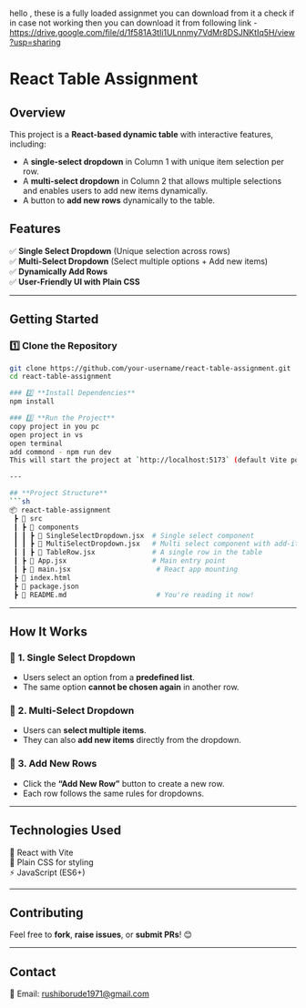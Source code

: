 hello , these is a fully loaded assignmet you can download from it a check 
if in case not working then you can download it from following link - 
https://drive.google.com/file/d/1f581A3tIi1ULnnmy7VdMr8DSJNKtIq5H/view?usp=sharing



# React Table Assignment

## Overview
This project is a **React-based dynamic table** with interactive features, including:
- A **single-select dropdown** in Column 1 with unique item selection per row.
- A **multi-select dropdown** in Column 2 that allows multiple selections and enables users to add new items dynamically.
- A button to **add new rows** dynamically to the table.

## Features
✅ **Single Select Dropdown** (Unique selection across rows)  
✅ **Multi-Select Dropdown** (Select multiple options + Add new items)  
✅ **Dynamically Add Rows**  
✅ **User-Friendly UI with Plain CSS**

---

## **Getting Started**

### 1️⃣ **Clone the Repository**
```sh
git clone https://github.com/your-username/react-table-assignment.git
cd react-table-assignment

### 2️⃣ **Install Dependencies**
npm install

### 3️⃣ **Run the Project**
copy project in you pc
open project in vs 
open terminal 
add commond - npm run dev
This will start the project at `http://localhost:5173` (default Vite port).

---

## **Project Structure**
```sh
📦 react-table-assignment
 ┣ 📂 src
 ┃ ┣ 📂 components
 ┃ ┃ ┣ 📜 SingleSelectDropdown.jsx  # Single select component
 ┃ ┃ ┣ 📜 MultiSelectDropdown.jsx   # Multi select component with add-item feature
 ┃ ┃ ┣ 📜 TableRow.jsx              # A single row in the table
 ┃ ┣ 📜 App.jsx                     # Main entry point
 ┃ ┣ 📜 main.jsx                     # React app mounting
 ┣ 📜 index.html
 ┣ 📜 package.json
 ┣ 📜 README.md                      # You're reading it now!
```

---

## **How It Works**
### 🎯 **1. Single Select Dropdown**
- Users select an option from a **predefined list**.
- The same option **cannot be chosen again** in another row.

### 🎯 **2. Multi-Select Dropdown**
- Users can **select multiple items**.
- They can also **add new items** directly from the dropdown.

### 🎯 **3. Add New Rows**
- Click the **“Add New Row”** button to create a new row.
- Each row follows the same rules for dropdowns.

---

## **Technologies Used**
🚀 React with Vite  
🎨 Plain CSS for styling  
⚡ JavaScript (ES6+)  

---

## **Contributing**
Feel free to **fork**, **raise issues**, or **submit PRs**! 😊  

---

## **Contact**
📧 Email: rushiborude1971@gmail.com
